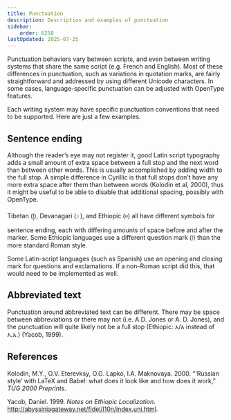 ```yaml
---
title: Punctuation
description: Description and examples of punctuation
sidebar:
    order: 6250
lastUpdated: 2025-07-25
---
```


Punctuation behaviors vary between scripts, and even between writing systems that share the same script (e.g. French and English). Most of these differences in punctuation, such as variations in quotation marks, are fairly straightforward and addressed by using different Unicode characters. In some cases, language-specific punctuation can be adjusted with OpenType features.

Each writing system may have specific punctuation conventions that need to be supported. Here are just a few examples.

## Sentence ending

Although the reader’s eye may not register it, good Latin script typography adds a small amount of extra space between a full stop and the next word than between other words. This is usually accomplished by adding width to the full stop. A simple difference in Cyrillic is that full stops don’t have any more extra space after them than between words (Kolodin et al, 2000), thus it might be useful to be able to disable that additional spacing, possibly with OpenType.

Tibetan (&#x0F0D;), Devanagari (&#x0964;), and Ethiopic (&#x1362;) all have different symbols for sentence ending, each with differing amounts of space before and after the marker. Some Ethiopic languages use a different question mark (&#x1367;) than the more standard Roman style.

Some Latin-script languages (such as Spanish) use an opening and closing mark for questions and exclamations. If a non-Roman script did this, that would need to be implemented as well.

## Abbreviated text

Punctuation around abbreviated text can be different. There may be space between abbreviations or there may not (i.e. A.D. Jones or A. D. Jones), and the punctuation will quite likely not be a full stop (Ethiopic: &#x12A5;/&#x12A5; instead of &#x12A5;.&#x12A5;.) (Yacob, 1999).

## References

Kolodin, M.Y., O.V. Eterevksy, O.G. Lapko, I.A. Maknovaya. 2000. “‘Russian style’ with LaTeX and Babel: what does it look like and how does it work,” *TUG 2000 Preprints*.

Yacob, Daniel. 1999. *Notes on Ethiopic Localization*. http://abyssiniagateway.net/fidel/l10n/index.uni.html.

